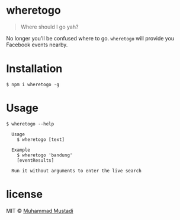 # wheretogo
> Where should I go yah?

No longer you'll be confused where to go. `wheretogo` will provide you Facebook events nearby.

# Installation

`$ npm i wheretogo -g`

# Usage

```
$ wheretogo --help

  Usage
    $ wheretogo [text]

  Example
    $ wheretogo 'bandung'
    [eventResults]

  Run it without arguments to enter the live search
```

# license

MIT © [Muhammad Mustadi](https://mustadi.xyz)
